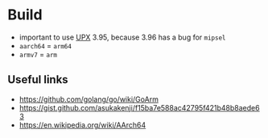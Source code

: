 # Build

- important to use [UPX](https://github.com/upx/upx/releases) 3.95, because 3.96 has a bug for `mipsel`
- `aarch64` = `arm64`
- `armv7` = `arm`

## Useful links

- https://github.com/golang/go/wiki/GoArm
- https://gist.github.com/asukakenji/f15ba7e588ac42795f421b48b8aede63
- https://en.wikipedia.org/wiki/AArch64
